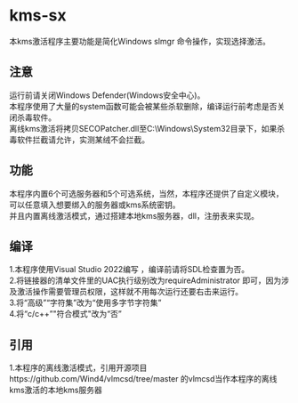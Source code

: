 # kms-sx
本kms激活程序主要功能是简化Windows slmgr 命令操作，实现选择激活。
## 注意
运行前请关闭Windows Defender(Windows安全中心)。  
本程序使用了大量的system函数可能会被某些杀软删除，编译运行前考虑是否关闭杀毒软件。  
离线kms激活将拷贝SECOPatcher.dll至C:\Windows\System32目录下，如果杀毒软件拦截请允许，实测某绒不会拦截。
## 功能
本程序内置6个可选服务器和5个可选系统，当然，本程序还提供了自定义模块，  
可以任意填入想要绑入的服务器或kms系统密钥。    
并且内置离线激活模式，通过搭建本地kms服务器，dll，注册表来实现。   
## 编译
1.本程序使用Visual Studio 2022编写 ，编译前请将SDL检查置为否。  
2.将链接器的清单文件里的UAC执行级别改为requireAdministrator 即可，因为涉及激活操作需要管理员权限，这样就不用每次运行还要右击来运行。  
3.将“高级”“字符集”改为“使用多字节字符集”  
4.将“c/c++”"符合模式"改为“否”  
## 引用
1.本程序的离线激活模式，引用开源项目https://github.com/Wind4/vlmcsd/tree/master  的vlmcsd当作本程序的离线kms激活的本地kms服务器
